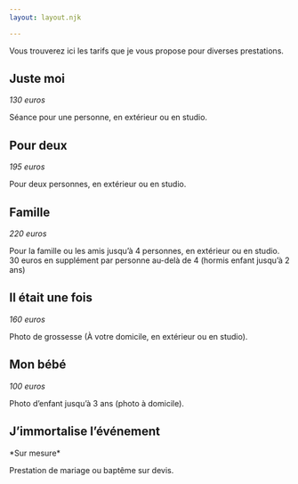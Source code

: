 ```yaml
---
layout: layout.njk

---
```

Vous trouverez ici les tarifs que je vous propose pour diverses prestations.

## Juste moi

_130 euros_

Séance pour une personne, en extérieur ou en studio.

## Pour deux

_195 euros_

Pour deux personnes, en extérieur ou en studio.

## Famille

_220 euros_

Pour la famille ou les amis jusqu’à 4 personnes, en extérieur ou en studio. 30 euros en supplément par personne au-delà de 4 (hormis enfant jusqu’à 2 ans)

## Il était une fois

_160 euros_

Photo de grossesse (À votre domicile, en extérieur ou en studio).

## Mon bébé

_100 euros_

Photo d’enfant jusqu’à 3 ans (photo à domicile).

## J’immortalise l’événement

\*Sur mesure*

Prestation de mariage ou baptême sur devis.